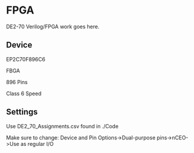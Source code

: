 # FPGA
DE2-70 Verilog/FPGA work goes here.

## Device
EP2C70F896C6


FBGA

896 Pins

Class 6 Speed

## Settings
Use DE2_70_Assignments.csv found in ./Code

Make sure to change: Device and Pin Options->Dual-purpose pins->nCEO->Use as regular I/O
